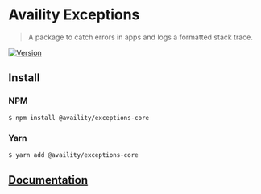 # Availity Exceptions

> A package to catch errors in apps and logs a formatted stack trace.

[![Version](https://img.shields.io/npm/v/@availity/exceptions-core.svg?style=for-the-badge)](https://www.npmjs.com/package/@availity/exceptions-core)

## Install

### NPM

```bash
$ npm install @availity/exceptions-core
```

### Yarn

```bash
$ yarn add @availity/exceptions-core
```

## [Documentation](https://availity.github.io/sdk-js/resources/exceptions)
